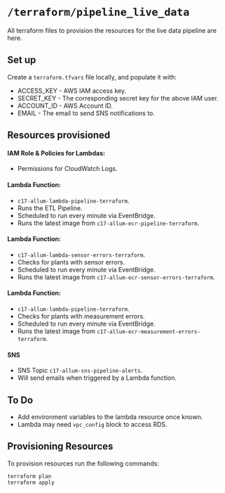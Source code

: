 # `/terraform/pipeline_live_data`

All terraform files to provision the resources for the live data pipeline are here.

## Set up

Create a `terraform.tfvars` file locally, and populate it with:

- ACCESS_KEY - AWS IAM access key.
- SECRET_KEY - The corresponding secret key for the above IAM user.
- ACCOUNT_ID - AWS Account ID.
- EMAIL - The email to send SNS notifications to. 

## Resources provisioned

#### IAM Role & Policies for Lambdas:
- Permissions for CloudWatch Logs.

#### Lambda Function:
- `c17-allum-lambda-pipeline-terraform`.
- Runs the ETL Pipeline.
- Scheduled to run every minute via EventBridge.
- Runs the latest image from `c17-allum-ecr-pipeline-terraform`.

#### Lambda Function:
- `c17-allum-lambda-sensor-errors-terraform`.
- Checks for plants with sensor errors.
- Scheduled to run every minute via EventBridge.
- Runs the latest image from `c17-allum-ecr-sensor-errors-terraform`.

#### Lambda Function:
- `c17-allum-lambda-pipeline-terraform`.
- Checks for plants with measurement errors.
- Scheduled to run every minute via EventBridge.
- Runs the latest image from `c17-allum-ecr-measurement-errors-terraform`.

#### SNS
- SNS Topic `c17-allum-sns-pipeline-alerts`.
- Will send emails when triggered by a Lambda function.

## To Do

- Add environment variables to the lambda resource once known.
- Lambda may need `vpc_config` block to access RDS.

## Provisioning Resources

To provision resources run the following commands:

`terraform plan`  
`terraform apply`